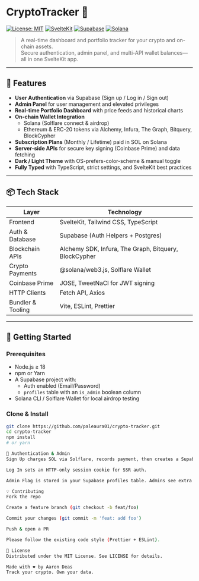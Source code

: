 # CryptoTracker 🚀

[![License: MIT](https://img.shields.io/badge/License-MIT-blue.svg)](#license) [![SvelteKit](https://img.shields.io/badge/Built%20with-SvelteKit-blueviolet.svg)](https://kit.svelte.dev/) [![Supabase](https://img.shields.io/badge/Auth-Supabase-3ECF8E.svg)](https://supabase.com/) [![Solana](https://img.shields.io/badge/Blockchain-Solana-00D1B2.svg)](https://solana.com/)

> A real-time dashboard and portfolio tracker for your crypto and on-chain assets.  
> Secure authentication, admin panel, and multi-API wallet balances—all in one SvelteKit app.

---

## 🌟 Features

- **User Authentication** via Supabase (Sign up / Log in / Sign out)  
- **Admin Panel** for user management and elevated privileges  
- **Real-time Portfolio Dashboard** with price feeds and historical charts  
- **On-chain Wallet Integration**  
  - Solana (Solflare connect & airdrop)  
  - Ethereum & ERC-20 tokens via Alchemy, Infura, The Graph, Bitquery, BlockCypher  
- **Subscription Plans** (Monthly / Lifetime) paid in SOL on Solana  
- **Server-side APIs** for secure key signing (Coinbase Prime) and data fetching  
- **Dark / Light Theme** with OS-prefers-color-scheme & manual toggle  
- **Fully Typed** with TypeScript, strict settings, and SvelteKit best practices

---

## 📦 Tech Stack

| Layer            | Technology                                   |
| ---------------- | -------------------------------------------- |
| Frontend         | SvelteKit, Tailwind CSS, TypeScript          |
| Auth & Database  | Supabase (Auth Helpers + Postgres)           |
| Blockchain APIs  | Alchemy SDK, Infura, The Graph, Bitquery, BlockCypher |
| Crypto Payments  | @solana/web3.js, Solflare Wallet             |
| Coinbase Prime   | JOSE, TweetNaCl for JWT signing              |
| HTTP Clients     | Fetch API, Axios                             |
| Bundler & Tooling| Vite, ESLint, Prettier                       |

---

## 🚀 Getting Started

### Prerequisites

- Node.js ≥ 18  
- npm or Yarn  
- A Supabase project with:
  - Auth enabled (Email/Password)
  - `profiles` table with an `is_admin` boolean column  
- Solana CLI / Solflare Wallet for local airdrop testing  

### Clone & Install

```bash
git clone https://github.com/paleaura01/crypto-tracker.git
cd crypto-tracker
npm install
# or yarn

🔐 Authentication & Admin
Sign Up charges SOL via Solflare, records payment, then creates a Supabase session.

Log In sets an HTTP-only session cookie for SSR auth.

Admin Flag is stored in your Supabase profiles table. Admins see extra links and can call /api/admin/* endpoints.

💡 Contributing
Fork the repo

Create a feature branch (git checkout -b feat/foo)

Commit your changes (git commit -m 'feat: add foo')

Push & open a PR

Please follow the existing code style (Prettier + ESLint).

📄 License
Distributed under the MIT License. See LICENSE for details.

Made with ❤️ by Aaron Deas
Track your crypto. Own your data.